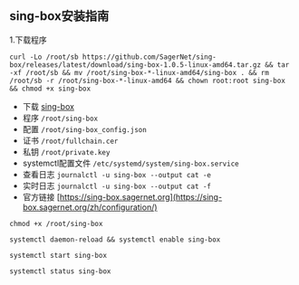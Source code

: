 ## sing-box安装指南

1.下载程序
```
curl -Lo /root/sb https://github.com/SagerNet/sing-box/releases/latest/download/sing-box-1.0.5-linux-amd64.tar.gz && tar -xf /root/sb && mv /root/sing-box-*-linux-amd64/sing-box . && rm /root/sb -r /root/sing-box-*-linux-amd64 && chown root:root sing-box && chmod +x sing-box
```

- 下载 [sing-box](https://github.com/SagerNet/sing-box/releases)
- 程序 `/root/sing-box`
- 配置 `/root/sing-box_config.json`
- 证书 `/root/fullchain.cer`
- 私钥 `/root/private.key`
- systemctl配置文件 `/etc/systemd/system/sing-box.service`
- 查看日志 `journalctl -u sing-box --output cat -e`
- 实时日志 `journalctl -u sing-box --output cat -f`
- 官方链接 [https://sing-box.sagernet.org](https://sing-box.sagernet.org/zh/configuration/)

```
chmod +x /root/sing-box
```

```
systemctl daemon-reload && systemctl enable sing-box
```

```
systemctl start sing-box
```

```
systemctl status sing-box
```
